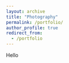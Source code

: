 ```yaml
---
layout: archive
title: "Photography"
permalink: /portfolio/
author_profile: true
redirect_from:
  - /portfolio
---
```


Hello